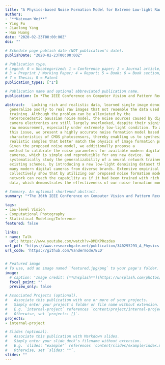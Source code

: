 ```yaml
---
title: "A Physics-based Noise Formation Model for Extreme Low-light Raw Denoising"
authors:
- "**Kaixuan Wei**"
- Ying Fu
- Jiaolong Yang
- Hua Huang
date: "2020-02-23T00:00:00Z"
doi: ""

# Schedule page publish date (NOT publication's date).
publishDate: "2020-02-23T00:00:00Z"

# Publication type.
# Legend: 0 = Uncategorized; 1 = Conference paper; 2 = Journal article;
# 3 = Preprint / Working Paper; 4 = Report; 5 = Book; 6 = Book section;
# 7 = Thesis; 8 = Patent
publication_types: ["1"]

# Publication name and optional abbreviated publication name.
publication: In *The IEEE Conference on Computer Vision and Pattern Recognition (CVPR)*, 2020

abstract:   Lacking rich and realistic data, learned single image denoising algorithms
  generalize poorly to real raw images that not resemble the data used for
  training. Although the problem can be alleviated by the
  heteroscedastic Gaussian noise model, the noise sources caused by digital
  camera electronics are still largely overlooked, despite their significant effect on
  raw measurement, especially under extremely low-light condition. To address
  this issue, we present a highly accurate noise formation model based on the
  characteristics of CMOS photosensors, thereby enabling us to synthesize
  realistic samples that better match the physics of image formation process.
  Given the proposed noise model, we additionally propose a
  method to calibrate the noise parameters for available modern digital
  cameras, which is simple and reproducible for any new device. We
  systematically study the generalizability of a neural network trained with
  existing schemes, by introducing a new low-light denoising dataset that covers
  many modern digital cameras from diverse brands. Extensive empirical results
  collectively show that by utilizing our proposed noise formation model, a
  network can reach the capability as if it had been trained with rich real
  data, which demonstrates the effectiveness of our noise formation model.

# Summary. An optional shortened abstract.
summary: "*The 36th IEEE Conference on Computer Vision and Pattern Recognition **(CVPR 2020)**, Seattle, USA,* **Oral Presentation, Acceptance Rate: 5%**" 

tags:
- Low-level Vision
- Computational Photography
- Statistical Modeling/Inference
featured: false

links:
- name: Talk
  url: https://www.youtube.com/watch?v=DMDKPRozdeo
url_pdf: "https://www.researchgate.net/publication/340295293_A_Physics-based_Noise_Formation_Model_for_Extreme_Low-light_Raw_Denoising"
url_code: 'https://github.com/Vandermode/ELD'


# Featured image
# To use, add an image named `featured.jpg/png` to your page's folder. 
image:
  # caption: 'Image credit: [**Unsplash**](https://unsplash.com/photos/pLCdAaMFLTE)'
  focal_point: ""
  preview_only: false

# Associated Projects (optional).
#   Associate this publication with one or more of your projects.
#   Simply enter your project's folder or file name without extension.
#   E.g. `internal-project` references `content/project/internal-project/index.md`.
#   Otherwise, set `projects: []`.
projects:
- internal-project

# Slides (optional).
#   Associate this publication with Markdown slides.
#   Simply enter your slide deck's filename without extension.
#   E.g. `slides: "example"` references `content/slides/example/index.md`.
#   Otherwise, set `slides: ""`.
slides: ""
---
```

